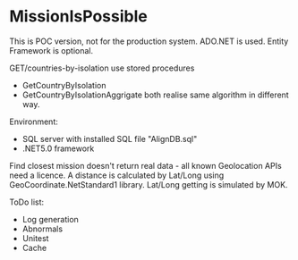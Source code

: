 # MissionIsPossible
This is POC version, not for the production system.
ADO.NET is used. Entity Framework is optional.

GET/countries-by-isolation use stored procedures 
 - GetCountryByIsolation
 - GetCountryByIsolationAggrigate
both realise same algorithm in different way.

Environment: 
 - SQL server with installed SQL file "AlignDB.sql"
 - .NET5.0 framework

Find closest mission doesn't return real data - all known Geolocation APIs need a licence. 
A distance is calculated by Lat/Long using GeoCoordinate.NetStandard1 library.
Lat/Long getting is simulated by MOK.

ToDo list:
 - Log generation
 - Abnormals 
 - Unitest
 - Cache
 
